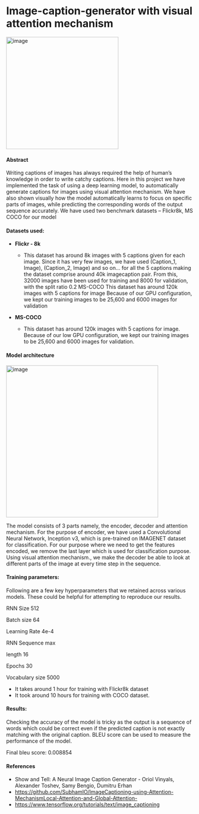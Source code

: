 # Image-caption-generator with visual attention mechanism
<img width="302" alt="image" src="https://user-images.githubusercontent.com/60562906/148676855-3a5a82d0-f55d-43b2-a83b-fce82721bbc9.png">

#### Abstract
Writing captions of images has always required the help of human’s knowledge in order to write catchy captions. Here in this project we have implemented the task of using a deep learning model, to automatically generate captions for images using visual attention mechanism. We have also shown visually how the model automatically learns to focus on specific parts of images, while predicting the corresponding words of the output sequence accurately. We have used two benchmark datasets – Flickr8k, MS COCO for our model

#### Datasets used:
* **Flickr - 8k**
  * This dataset has around 8k images with 5 captions given for each image. Since it has very few images, we have used (Caption_1, Image), (Caption_2, Image) and so on... for all the 5 captions making the dataset comprise around 40k imagecaption pair. From this, 32000 images have been used for training and 8000 for validation, with the split ratio 0.2
MS-COCO This dataset has around 120k images with 5 captions for image Because of our GPU configuration, we kept our training images to be 25,600 and 6000 images for validation

* **MS-COCO** 
  * This dataset has around 120k images with 5 captions for image. Because of our low GPU configuration, we kept our training images to be 25,600 and 6000 images for validation.

#### Model architecture

<img width="409" alt="image" src="https://user-images.githubusercontent.com/60562906/148677557-b45cdf14-cc99-483a-9a86-76fa1dbf4a8d.png">

The model consists of 3 parts namely, the encoder, decoder and attention mechanism. 
For the purpose of encoder, we have used a Convolutional Neural Network, Inception v3, which is pre-trained on IMAGENET dataset for classification. For our purpose where we need to get the features encoded, we remove the last layer which is used for classification purpose. Using visual attention mechanism., we make the decoder be able to look at different parts of the image at every time step in the sequence.

#### Training parameters:
Following are a few key hyperparameters that we retained across various models. These could be helpful for attempting to reproduce our results.

RNN Size 512

Batch size 64

Learning Rate 4e-4

RNN Sequence max

length 16

Epochs 30

Vocabulary size 5000


* It takes around 1 hour for training with Flickr8k dataset
* It took around 10 hours for training with COCO dataset.

#### Results:
Checking the accuracy of the model is tricky as the output is a sequence of words which could be correct even if the predicted caption is not exactly matching with the original caption. BLEU score can be used to measure the performance of the model.

Final bleu score:  0.008854

#### References
* Show and Tell: A Neural Image Caption Generator - Oriol Vinyals, Alexander Toshev, Samy Bengio, Dumitru Erhan
* https://github.com/SubhamIO/ImageCaptioning-using-Attention-MechanismLocal-Attention-and-Global-Attention-
* https://www.tensorflow.org/tutorials/text/image_captioning
